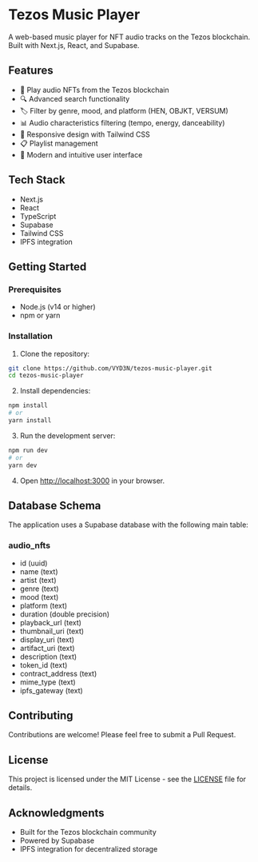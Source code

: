 # Tezos Music Player

A web-based music player for NFT audio tracks on the Tezos blockchain. Built with Next.js, React, and Supabase.

## Features

- 🎵 Play audio NFTs from the Tezos blockchain
- 🔍 Advanced search functionality
- 🏷️ Filter by genre, mood, and platform (HEN, OBJKT, VERSUM)
- 📊 Audio characteristics filtering (tempo, energy, danceability)
- 📱 Responsive design with Tailwind CSS
- 📋 Playlist management
- 🎨 Modern and intuitive user interface

## Tech Stack

- Next.js
- React
- TypeScript
- Supabase
- Tailwind CSS
- IPFS integration

## Getting Started

### Prerequisites

- Node.js (v14 or higher)
- npm or yarn

### Installation

1. Clone the repository:
```bash
git clone https://github.com/VYD3N/tezos-music-player.git
cd tezos-music-player
```

2. Install dependencies:
```bash
npm install
# or
yarn install
```

3. Run the development server:
```bash
npm run dev
# or
yarn dev
```

4. Open [http://localhost:3000](http://localhost:3000) in your browser.

## Database Schema

The application uses a Supabase database with the following main table:

### audio_nfts
- id (uuid)
- name (text)
- artist (text)
- genre (text)
- mood (text)
- platform (text)
- duration (double precision)
- playback_url (text)
- thumbnail_uri (text)
- display_uri (text)
- artifact_uri (text)
- description (text)
- token_id (text)
- contract_address (text)
- mime_type (text)
- ipfs_gateway (text)

## Contributing

Contributions are welcome! Please feel free to submit a Pull Request.

## License

This project is licensed under the MIT License - see the [LICENSE](LICENSE) file for details.

## Acknowledgments

- Built for the Tezos blockchain community
- Powered by Supabase
- IPFS integration for decentralized storage 